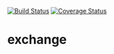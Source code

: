 [![Build Status](https://travis-ci.org/vlastachu/billing_operator.svg?branch=master)](https://travis-ci.org/vlastachu/billing_operator)
[![Coverage Status](https://coveralls.io/repos/github/vlastachu/billing_operator/badge.svg?branch=1.0.0%2Fdevelop)](https://coveralls.io/github/vlastachu/billing_operator?branch=1.0.0%2Fdevelop)
# exchange
